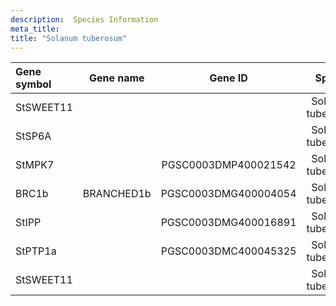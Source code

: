 ```yaml
---
description:  Species Information
meta_title:
title: "Solanum tuberosum"
---
```

|Gene symbol |  Gene name | Gene ID | Specie |
|:-------|:------:|:----:|:----:|
| StSWEET11 |  |  | Solanum tuberosum |
| StSP6A |  |  | Solanum tuberosum |
| StMPK7 |  | PGSC0003DMP400021542 | Solanum tuberosum |
| BRC1b | BRANCHED1b  | PGSC0003DMG400004054 | Solanum tuberosum |
| StIPP |  | PGSC0003DMG400016891 | Solanum tuberosum |
| StPTP1a |  | PGSC0003DMC400045325 | Solanum tuberosum |
| StSWEET11 |  |  | Solanum tuberosum |

